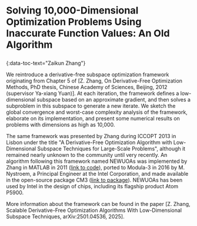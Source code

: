 <h3 id="zzhang" style="text-align: left;font-size:26px !important;">Solving 10,000-Dimensional Optimization Problems Using Inaccurate Function Values: An Old Algorithm</h3>
{:data-toc-text="Zaikun Zhang"}

We reintroduce a derivative-free subspace optimization framework 
originating from Chapter 5 of \[Z. Zhang, On Derivative-Free Optimization 
Methods, PhD thesis, Chinese Academy of Sciences, Beijing, 2012 (supervisor
Ya-xiang Yuan)\]. At each iteration, the framework defines a low-dimensional 
subspace based on an approximate gradient, and then solves a subproblem in this
subspace to generate a new iterate.  We sketch the global convergence and 
worst-case complexity analysis of the framework, elaborate on its 
implementation, and present some numerical results on problems with dimensions 
as high as 10,000.

The same framework was presented by Zhang during ICCOPT 2013 in Lisbon under 
the title "A Derivative-Free Optimization Algorithm with Low-Dimensional 
Subspace Techniques for Large-Scale Problems", although it remained nearly 
unknown to the community until very recently. An algorithm following this 
framework named NEWUOAs was implemented by Zhang in MATLAB in 2011 
([link to code](https://github.com/newuoas/newuoas)), ported to Modula-3 in 2016 by M. 
Nystroem, a Principal Engineer at the Intel Corporation, and made available in 
the open-source package CM3 
([link to package](https://github.com/modula3/cm3/blob/master/caltech-other/newuoa/src/NewUOAs.m3)). 
NEWUOAs has been used by Intel in the design of chips, including its flagship
product Atom P5900.

More information about the framework can be found in the paper \[Z. Zhang, 
Scalable Derivative-Free Optimization Algorithms With Low-Dimensional Subspace 
Techniques, arXiv:2501.04536, 2025].
